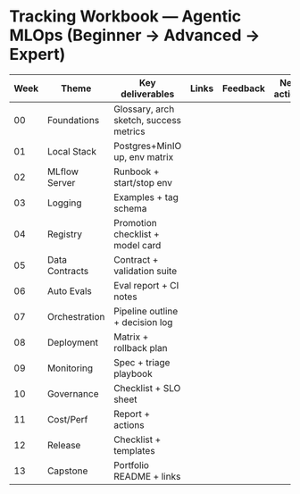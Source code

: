 # Tracking Workbook — Agentic MLOps (Beginner → Advanced → Expert)

Week | Theme | Key deliverables | Links | Feedback | Next actions
--- | --- | --- | --- | --- | ---
00 | Foundations | Glossary, arch sketch, success metrics |  |  | 
01 | Local Stack | Postgres+MinIO up, env matrix |  |  | 
02 | MLflow Server | Runbook + start/stop env |  |  | 
03 | Logging | Examples + tag schema |  |  | 
04 | Registry | Promotion checklist + model card |  |  | 
05 | Data Contracts | Contract + validation suite |  |  | 
06 | Auto Evals | Eval report + CI notes |  |  | 
07 | Orchestration | Pipeline outline + decision log |  |  | 
08 | Deployment | Matrix + rollback plan |  |  | 
09 | Monitoring | Spec + triage playbook |  |  | 
10 | Governance | Checklist + SLO sheet |  |  | 
11 | Cost/Perf | Report + actions |  |  | 
12 | Release | Checklist + templates |  |  | 
13 | Capstone | Portfolio README + links |  |  | 
